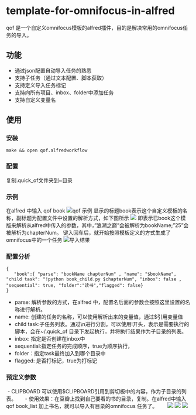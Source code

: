 # template-for-omnifocus-in-alfred

qof 是一个自定义omnifocus模板的alfred插件，目的是解决常用的omnifocus任务的导入。

## 功能
  - 通过json配置自动导入任务的熟悉
  - 支持子任务（通过文本配置、脚本获取）
  - 支持定义导入任务标记
  - 支持向所有项目、inbox、folder中添加任务
  - 支持自定义变量名
## 使用
### 安装
  ```make && open qof.alfredworkflow```
### 配置
  复制.quick\_of文件夹到\~目录
### 示例
  在alfred 中输入 qof book
  ![][image-1]
  显示的标题book表示这个自定义模板的名称，副标题为配置文件中设置的解析方式，如下图所示
  ![][image-2]
  即表示已book这个模版来解析从alfred中传入的参数，其中，”浪潮之巅”会被解析为bookName;”25”会被解析为chapterNum。
  键入回车后，就开始按照模板定义的方式生成了omnifocus中的一个任务
  ![][image-3]
### 配置分析
 ```
 {
    "book":{ "parse": "bookName chapterNum" , "name": "$bookName", "child task": "!python book_child.py $chapterNum", "inbox": false , "sequential": true, "folder":"读书","flagged": false}
}
```
  - parse: 解析参数的方式，在alfred 中，配置名后面的参数会按照这里设置的名称进行解析。
  - name: 创建的任务的名称，可以使用解析出来的变量值，通过$引用变量值
  - child task:子任务列表。通过\\n进行分割。可以使用!开头，表示是需要执行的脚本，会在\~/.quick\_of 目录下发起执行，并将执行结果作为子目录的列表。
  - inbox: 指定是否创建在inbox中
  - sequential:指定任务的完成顺序，true为顺序执行，
  - folder：指定task最终加入到哪个目录中
  - flagged: 是否打标记，true为打标记
### 预定义参数
  - CLIPBOARD 可以使用$CLIPBOARD引用到剪切板中的内容，作为子目录的列表。
      - 使用效果：在豆瓣上找到自己要看的书的目录，复制。在alfred中输入qof book_list 加上书名，就可以导入有目录的omnifocus 任务了。
        ![][image-4]
        ![][image-5]
        ![][image-6]
      

[image-1]:	https://oeu8f0i18.qnssl.com/Screen%20Shot%202017-05-20%20at%2018.16.10.png "qof 示例"
[image-2]:	https://oeu8f0i18.qnssl.com/Screen%20Shot%202017-05-20%20at%2018.19.20.png
[image-3]:	https://oeu8f0i18.qnssl.com/qof_book_result_demo2.png "导入结果"
[image-4]:	https://oeu8f0i18.qnssl.com/qof_book_list_douban_list.png
[image-5]:	https://oeu8f0i18.qnssl.com/qof_book_list_with_param.png
[image-6]:	https://oeu8f0i18.qnssl.com/qf_book_list_result_demo.png
